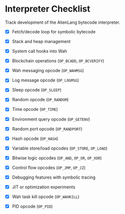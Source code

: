 # Interpreter Checklist

Track development of the AlienLang bytecode interpreter.

 - [x] Fetch/decode loop for symbolic bytecode
 - [x] Stack and heap management
- [x] System call hooks into Wah
- [x] Blockchain operations (`OP_BCADD`, `OP_BCVERIFY`)
- [x] Wah messaging opcode (`OP_WAHMSG`)
- [x] Log message opcode (`OP_LOGMSG`)
- [x] Sleep opcode (`OP_SLEEP`)
- [x] Random opcode (`OP_RANDOM`)
- [x] Time opcode (`OP_TIME`)
- [x] Environment query opcode (`OP_GETENV`)
- [x] Random port opcode (`OP_RANDPORT`)
 - [x] Hash opcode (`OP_HASH`)
 - [x] Variable store/load opcodes (`OP_STORE`, `OP_LOAD`)
 - [x] Bitwise logic opcodes (`OP_AND`, `OP_OR`, `OP_XOR`)
 - [x] Control flow opcodes (`OP_JMP`, `OP_JZ`)
  - [x] Debugging features with symbolic tracing
 - [x] JIT or optimization experiments
 - [x] Wah task kill opcode (`OP_WAHKILL`)
 - [x] PID opcode (`OP_PID`)

